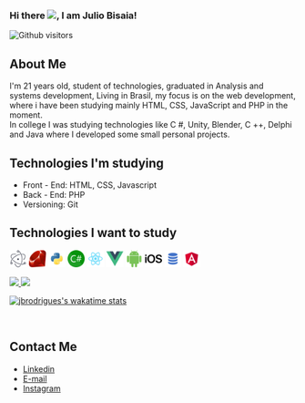 ### Hi there <img src="https://raw.githubusercontent.com/MartinHeinz/MartinHeinz/master/wave.gif" width="30px">, I am Julio Bisaia!

 
 
![Github visitors](https://komarev.com/ghpvc/?username=jbrodrigues&color=7159c0&style=flat-square)
## About Me
I'm 21 years old, student of technologies, graduated in Analysis and systems development, Living in Brasil, my focus is on the web development, where i have been studying mainly 
HTML, CSS, JavaScript and PHP in the moment.
<br>
In college I was studying technologies like C #, Unity, Blender, C ++, Delphi and Java where I developed some small personal projects.

## Technologies I'm studying
- Front - End:  HTML, CSS, Javascript
- Back - End: PHP
- Versioning: Git

## Technologies I want to study

<code><img height="30" src="https://raw.githubusercontent.com/github/explore/80688e429a7d4ef2fca1e82350fe8e3517d3494d/topics/electron/electron.png"></code>
<code><img height="30" src="https://raw.githubusercontent.com/github/explore/80688e429a7d4ef2fca1e82350fe8e3517d3494d/topics/ruby/ruby.png"></code>
<code><img height="30" src="https://raw.githubusercontent.com/github/explore/80688e429a7d4ef2fca1e82350fe8e3517d3494d/topics/python/python.png"></code>
<code><img height="30" src="https://raw.githubusercontent.com/github/explore/80688e429a7d4ef2fca1e82350fe8e3517d3494d/topics/csharp/csharp.png"></code>
<code><img height="30" src="https://raw.githubusercontent.com/github/explore/80688e429a7d4ef2fca1e82350fe8e3517d3494d/topics/react/react.png"></code>
<code><img height="30" src="https://raw.githubusercontent.com/github/explore/80688e429a7d4ef2fca1e82350fe8e3517d3494d/topics/vue/vue.png"></code>
<code><img height="30" src="https://raw.githubusercontent.com/github/explore/80688e429a7d4ef2fca1e82350fe8e3517d3494d/topics/android/android.png"></code>
<code><img height="30" src="https://raw.githubusercontent.com/github/explore/80688e429a7d4ef2fca1e82350fe8e3517d3494d/topics/ios/ios.png"></code>
<code><img height="30" src="https://raw.githubusercontent.com/github/explore/80688e429a7d4ef2fca1e82350fe8e3517d3494d/topics/sql/sql.png"></code>
<code><img height="30" src="https://raw.githubusercontent.com/github/explore/80688e429a7d4ef2fca1e82350fe8e3517d3494d/topics/angular/angular.png"></code>




<a href="https://github.com/jbrodrigues" target="_blank">
 <img height="160em" src="https://github-readme-stats-eight-theta.vercel.app/api?username=jbrodrigues&show_icons=true&theme=chartreuse-dark&include_all_commits=true&count_private=true&hide_border=true"/>
  <img height="160em" src="https://github-readme-stats-eight-theta.vercel.app/api/top-langs/?username=jbrodrigues&layout=compact&langs_count=8&theme=chartreuse-dark&hide_border=true"/>
 <a/>
 
 [![jbrodrigues's wakatime stats](https://github-readme-stats.vercel.app/api/wakatime?username=JbRodrigues&theme=chartreuse-dark&hide_border=true)](https://github.com/anuraghazra/github-readme-stats)

 
 <br/>
 

##  Contact Me
- <a href="https://www.linkedin.com/in/bisaia/">Linkedin</a>
- <a href="mailto:juliobisaia@gmail.com">E-mail</a>
- <a href="https://instagram.com/jbrodrigues18">Instagram </a>
</div>
